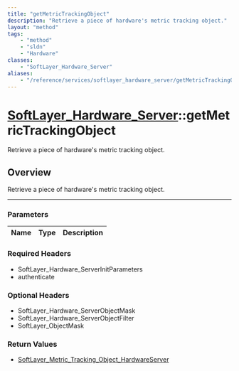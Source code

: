 ```yaml
---
title: "getMetricTrackingObject"
description: "Retrieve a piece of hardware's metric tracking object."
layout: "method"
tags:
    - "method"
    - "sldn"
    - "Hardware"
classes:
    - "SoftLayer_Hardware_Server"
aliases:
    - "/reference/services/softlayer_hardware_server/getMetricTrackingObject"
---
```

# [SoftLayer_Hardware_Server](/reference/services/SoftLayer_Hardware_Server)::getMetricTrackingObject


Retrieve a piece of hardware's metric tracking object.


## Overview 
Retrieve a piece of hardware's metric tracking object.

-----

### Parameters 
|Name | Type | Description |
| --- | --- | --- |


### Required Headers
* SoftLayer_Hardware_ServerInitParameters
* authenticate


### Optional Headers
* SoftLayer_Hardware_ServerObjectMask
* SoftLayer_Hardware_ServerObjectFilter
* SoftLayer_ObjectMask

### Return Values
* <a href='/reference/datatypes/SoftLayer_Metric_Tracking_Object_HardwareServer'>SoftLayer_Metric_Tracking_Object_HardwareServer </a>




